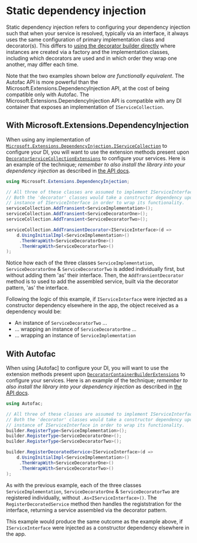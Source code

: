 # Static dependency injection

Static dependency injection refers to configuring your dependency injection such that when your service is resolved, typically via an interface, it always uses the same configuration of primary implementation class and decorator(s).
This differs to [using the decorator builder directly] where instances are created via a factory and the implementation classes, including which decorators are used and in which order they wrap one another, may differ each time.

Note that the two examples shown below _are functionally equivalent_.
The Autofac API is more powerful than the Microsoft.Extensions.DependencyInjection API, at the cost of being compatible only with Autofac.
The Microsoft.Extensions.DependencyInjection API is compatible with any DI container that exposes an implementation of `IServiceCollection`.

[using the decorator builder directly]: ConsumingTheDecoratorBuilder.md

## With Microsoft.Extensions.DependencyInjection

When using any implementation of [`Microsoft.Extensions.DependencyInjection.IServiceCollection`] to configure your DI, you will want to use the extension methods present upon [`DecoratorServiceCollectionExtensions`] to configure your services.
Here is an example of the technique; _remember to also install the library into your dependency injection_ as described in [the API docs].

```csharp
using Microsoft.Extensions.DependencyInjection;

// All three of these classes are assumed to implement IServiceInterface.
// Both the 'decorator' classes would take a constructor dependency upon an
// instance of IServiceInterface in order to wrap its functionality.
serviceCollection.AddTransient<ServiceImplementation>();
serviceCollection.AddTransient<ServiceDecoratorOne>();
serviceCollection.AddTransient<ServiceDecoratorTwo>();

serviceCollection.AddTransientDecorator<IServiceInterface>(d =>
    d.UsingInitialImpl<ServiceImplementation>()
     .ThenWrapWith<ServiceDecoratorOne>()
     .ThenWrapWith<ServiceDecoratorTwo>()
);
```

Notice how each of the three classes `ServiceImplementation`, `ServiceDecoratorOne` & `ServiceDecoratorTwo` is added individually first, but without adding them 'as' their interface.
Then, the `AddTransientDecorator` method is to used to add the assembled service, built via the decorator pattern, 'as' the interface.

Following the logic of this example, if `IServiceInterface` were injected as a constructor dependency elsewhere in the app, the object received as a dependency would be:

* An instance of `ServiceDecoratorTwo` ...
* ... wrapping an instance of `ServiceDecoratorOne` ...
* ... wrapping an instance of `ServiceImplementation`

[`Microsoft.Extensions.DependencyInjection.IServiceCollection`]: https://learn.microsoft.com/en-us/dotnet/api/microsoft.extensions.dependencyinjection.iservicecollection
[`DecoratorServiceCollectionExtensions`]: xref:Microsoft.Extensions.DependencyInjection.DecoratorServiceCollectionExtensions
[the API docs]: ../api/index.md

## With Autofac

When using [Autofac] to configure your DI, you will want to use the extension methods present upon [`DecoratorContainerBuilderExtensions`] to configure your services.
Here is an example of the technique; _remember to also install the library into your dependency injection_ as described in [the API docs].

```csharp
using Autofac;

// All three of these classes are assumed to implement IServiceInterface.
// Both the 'decorator' classes would take a constructor dependency upon an
// instance of IServiceInterface in order to wrap its functionality.
builder.RegisterType<ServiceImplementation>();
builder.RegisterType<ServiceDecoratorOne>();
builder.RegisterType<ServiceDecoratorTwo>();

builder.RegisterDecoratedService<IServiceInterface>(d =>
    d.UsingInitialImpl<ServiceImplementation>()
     .ThenWrapWith<ServiceDecoratorOne>()
     .ThenWrapWith<ServiceDecoratorTwo>()
);
```

As with the previous example, each of the three classes `ServiceImplementation`, `ServiceDecoratorOne` & `ServiceDecoratorTwo` are registered individually, without `.As<IServiceInterface>()`.
The `RegisterDecoratedService` method then handles the registstration for the interface, returning a service assembled via the decorator pattern.

This example would produce the same outcome as the example above, if `IServiceInterface` were injected as a constructor dependency elsewhere in the app.

[`DecoratorContainerBuilderExtensions`]: xref:Autofac.DecoratorContainerBuilderExtensions